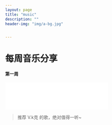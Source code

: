 ```yaml
---
layout: page
title: "music"
description: ""
header-img: "img/a-bg.jpg"


---
```


# 每周音乐分享 

#### 第一周



<iframe frameborder="no" border="0" marginwidth="0" marginheight="0" width=330 height=86 src="//music.163.com/outchain/player?type=2&id=27552115&auto=1&height=66"></iframe>



> 推荐 V.k克 的歌，绝对值得一听~